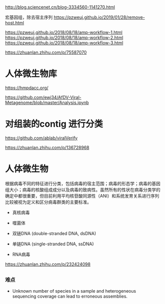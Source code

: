 http://blog.sciencenet.cn/blog-3334560-1141270.html

宏基因组，除去宿主序列
https://pzweuj.github.io/2019/01/28/remove-host.html


https://pzweuj.github.io/2018/08/18/amp-workflow-1.html
https://pzweuj.github.io/2018/08/18/amp-workflow-2.html
https://pzweuj.github.io/2018/08/18/amp-workflow-3.html

https://zhuanlan.zhihu.com/p/75587070

# 人体微生物库
https://hmpdacc.org/

https://github.com/ewj34/AfDV-Viral-Metagenome/blob/master/Analysis.ipynb

# 对组装的contig 进行分类 
https://github.com/ablab/viralVerify

https://zhuanlan.zhihu.com/p/136728968

# 人体微生物

根据病毒不同的特征进行分类，包括病毒的宿主范围；病毒的形态学；病毒的基因组大小；病毒的核酸组成成分以及病毒的致病性。虽然所有的性状在病毒分类学的确定中都很重要，但目前利用平均核苷酸同源性（ANI）和系统发育关系进行序列比较被视为定义和区分病毒群类的主要标准。



+ 真核病毒
+ 噬菌体

+ 双链DNA (double-stranded DNA, dsDNA)
+ 单链DNA (single-stranded DNA, ssDNA)
+ RNA病毒

https://zhuanlan.zhihu.com/p/232424098


##
### 难点
+ Unknown number of species in a sample and heterogeneous sequencing coverage can lead to erroneous assemblies.